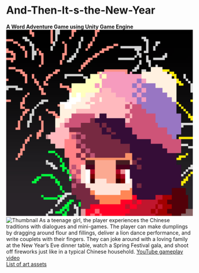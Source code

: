 # And-Then-It-s-the-New-Year

**A Word Adventure Game using Unity Game Engine**
![Icon](Icon.png)
![Thumbnail](https://github.com/user-attachments/assets/aa00ac68-8c98-4319-b6c7-0da72d39ceb3)
As a teenage girl, the player experiences the Chinese traditions with dialogues and mini-games. The player can make dumplings by dragging around flour and fillings, deliver a lion dance performance, and write couplets with their fingers. They can joke around with a loving family at the New Year’s Eve dinner table, watch a Spring Festival gala, and shoot off fireworks just like in a typical Chinese household.
[YouTube gameplay video](https://youtu.be/WLIEJmmmo8c?si=qeYSvQqotGkkgkbB)\
[List of art assets](https://duxintong0201.myportfolio.com/and-then-its-the-new-year)
